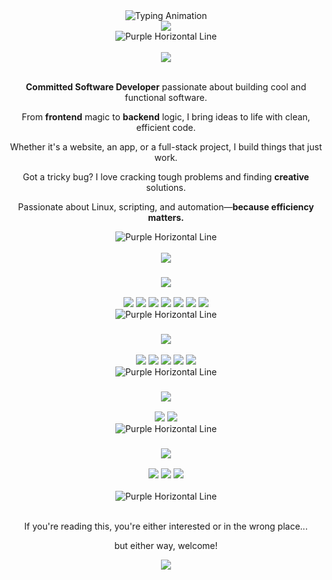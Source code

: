 <div align="center">
    <img src="https://readme-typing-svg.herokuapp.com?font=Fira+Code&weight=700&size=32&duration=2000&pause=1000&color=00FFFF&center=true&vCenter=true&width=600&lines=Heya,+I'm+Sarkhail!;Software+Engineer;CS+Graduate;Passionate+Problem+Solver;Security+Aficionado" alt="Typing Animation">
</div>

<div align="center">
    <img src="https://img.shields.io/badge/Welcome%20to%20my%20Digital%20Playground-6610F2?style=for-the-badge&logo=codeforces&logoColor=white&labelColor=6F42C1&color=6F42C1">
</div>

<div align="center">
    <img src="https://dummyimage.com/1200x4/4169E1/4169E1" alt="Purple Horizontal Line">
</div>

<br>

<div align="center">
    <img src="https://img.shields.io/badge/About me-6F42C1?style=for-the-badge&labelColor=6610F2&color=6F42C1">
</div>
<br>


<div align="center">
    <p><strong>Committed Software Developer</strong> passionate about building cool and functional software.</p>
    <p>From <strong>frontend</strong> magic to <strong>backend</strong> logic, I bring ideas to life with clean, efficient code.</p>
    <p>Whether it's a website, an app, or a full-stack project, I build things that just work.</p>
    <p>Got a tricky bug? I love cracking tough problems and finding <strong>creative</strong> solutions.</p>
    <p>Passionate about Linux, scripting, and automation—<strong>because efficiency matters.</strong></p>
</div>

<div align="center">
    <img src="https://dummyimage.com/1200x4/4169E1/4169E1" alt="Purple Horizontal Line">
</div>

<br>

<div align="center">
    <img src="https://img.shields.io/badge/Tech%20Stack-6F42C1?style=for-the-badge&labelColor=6610F2&color=6F42C1">
</div>


<div align="center">

### <img src="https://img.shields.io/badge/Frontend-141414?style=for-the-badge&labelColor=141414&color=2c3e50&logoColor=white">

<img src="https://img.shields.io/badge/-HTML-141414?style=flat-square&logo=html5&logoColor=white">
<img src="https://img.shields.io/badge/-CSS-141414?style=flat-square&logo=css3&logoColor=white">
<img src="https://img.shields.io/badge/-JavaScript-141414?style=flat-square&logo=javascript&logoColor=white">
<img src="https://img.shields.io/badge/-TypeScript-141414?style=flat-square&logo=typescript&logoColor=white">
<img src="https://img.shields.io/badge/-React-141414?style=flat-square&logo=react&logoColor=white">
<img src="https://img.shields.io/badge/-Next.js-141414?style=flat-square&logo=nextdotjs&logoColor=white">
<img src="https://img.shields.io/badge/-TailwindCSS-141414?style=flat-square&logo=tailwind-css&logoColor=white">

<div align="center">
    <img src="https://dummyimage.com/530x4/FFFFFF/FFFFFF" alt="Purple Horizontal Line">
</div>

### <img src="https://img.shields.io/badge/Backend-141414?style=for-the-badge&labelColor=141414&color=2c3e50&logoColor=white">

<img src="https://img.shields.io/badge/-Node.js-141414?style=flat-square&logo=node.js&logoColor=white">
<img src="https://img.shields.io/badge/-Express.js-141414?style=flat-square&logo=express&logoColor=white">
<img src="https://img.shields.io/badge/-REST%20APIs-141414?style=flat-square&logo=postman&logoColor=white">
<img src="https://img.shields.io/badge/-PostgreSQL-141414?style=flat-square&logo=postgresql&logoColor=white">
<img src="https://img.shields.io/badge/-MongoDB-141414?style=flat-square&logo=mongodb&logoColor=white">

<div align="center">
    <img src="https://dummyimage.com/530x4/FFFFFF/FFFFFF" alt="Purple Horizontal Line">
</div>

### <img src="https://img.shields.io/badge/Tools-141414?style=for-the-badge&labelColor=141414&color=2c3e50&logoColor=white">

<img src="https://img.shields.io/badge/-Git-141414?style=flat-square&logo=git&logoColor=white">
<img src="https://img.shields.io/badge/-Docker-141414?style=flat-square&logo=docker&logoColor=white">

<div align="center">
    <img src="https://dummyimage.com/530x4/FFFFFF/FFFFFF" alt="Purple Horizontal Line">
</div>

### <img src="https://img.shields.io/badge/Other%20Languages-141414?style=for-the-badge&labelColor=141414&color=2c3e50&logoColor=white">

<img src="https://img.shields.io/badge/-Java-141414?style=flat-square&logo=java&logoColor=white">
<img src="https://img.shields.io/badge/-Python-141414?style=flat-square&logo=python&logoColor=white">
<img src="https://img.shields.io/badge/-SQL-141414?style=flat-square&logo=microsoft-sql-server&logoColor=white">
</div>

<br>

<div align="center">
    <img src="https://dummyimage.com/1200x4/4169E1/4169E1" alt="Purple Horizontal Line">
</div>

<br>

<div align="center">
    <p>If you're reading this, you're either interested or in the wrong place...</p>
    <p>but either way, welcome!</p>
</div>
<div align="center">
    <img src="https://readme-typing-svg.herokuapp.com?font=Fira+Code&weight=700&size=25&duration=1000&pause=1000&color=00FFFF&center=true&vCenter=true&width=800&lines=Let's+Connect!">
</div>

